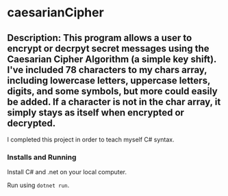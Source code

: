 # caesarianCipher

## Description: This program allows a user to encrypt or decrpyt secret messages using the Caesarian Cipher Algorithm (a simple key shift). I've included 78 characters to my chars array, including lowercase letters, uppercase letters, digits, and some symbols, but more could easily be added. If a character is not in the char array, it simply stays as itself when encrypted or decrypted.

I completed this project in order to teach myself C# syntax.

### Installs and Running
Install C# and .net on your local computer.

Run using ```dotnet run```.
